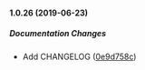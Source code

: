 #### 1.0.26 (2019-06-23)

##### Documentation Changes

*  Add CHANGELOG ([0e9d758c](https://github.com/n8tb1t/use-scroll-position/commit/0e9d758c981e1feec4b85d731fe5c480297291f1))

